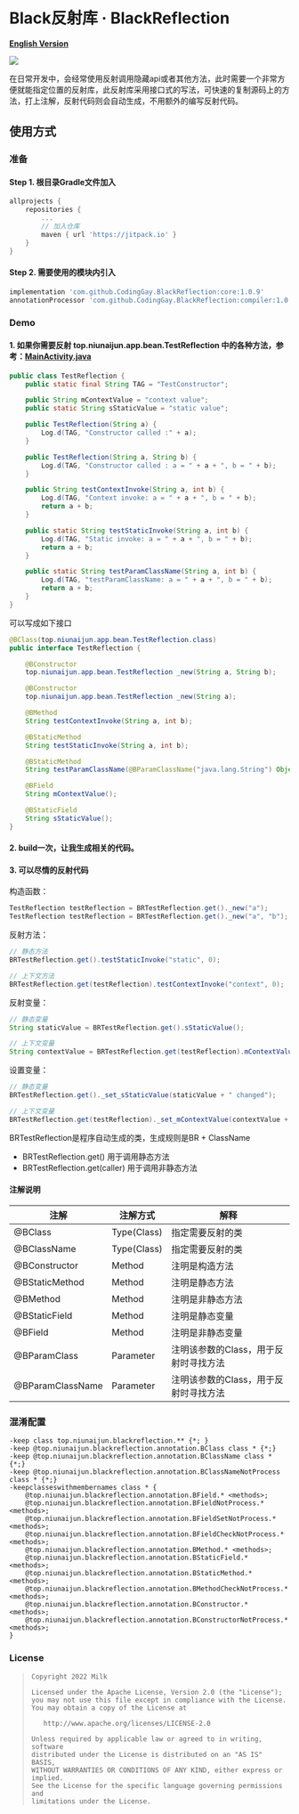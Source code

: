# Black反射库 · BlackReflection

**[English Version](README_EN.md)**

![](https://img.shields.io/badge/language-java-brightgreen.svg)

在日常开发中，会经常使用反射调用隐藏api或者其他方法，此时需要一个非常方便就能指定位置的反射库，此反射库采用接口式的写法，可快速的复制源码上的方法，打上注解，反射代码则会自动生成，不用额外的编写反射代码。

## 使用方式

### 准备

#### Step 1. 根目录Gradle文件加入
```gradle
allprojects {
    repositories {
        ...
        // 加入仓库
        maven { url 'https://jitpack.io' }
    }
}
```
#### Step 2. 需要使用的模块内引入
```gradle
implementation 'com.github.CodingGay.BlackReflection:core:1.0.9'
annotationProcessor 'com.github.CodingGay.BlackReflection:compiler:1.0.9'
```

### Demo
#### 1. 如果你需要反射 top.niunaijun.app.bean.TestReflection 中的各种方法，参考：[MainActivity.java](https://github.com/CodingGay/BlackReflection/blob/main/app/src/main/java/top/niunaijun/app/MainActivity.java)
```java
public class TestReflection {
    public static final String TAG = "TestConstructor";

    public String mContextValue = "context value";
    public static String sStaticValue = "static value";

    public TestReflection(String a) {
        Log.d(TAG, "Constructor called :" + a);
    }

    public TestReflection(String a, String b) {
        Log.d(TAG, "Constructor called : a = " + a + ", b = " + b);
    }

    public String testContextInvoke(String a, int b) {
        Log.d(TAG, "Context invoke: a = " + a + ", b = " + b);
        return a + b;
    }

    public static String testStaticInvoke(String a, int b) {
        Log.d(TAG, "Static invoke: a = " + a + ", b = " + b);
        return a + b;
    }

    public static String testParamClassName(String a, int b) {
        Log.d(TAG, "testParamClassName: a = " + a + ", b = " + b);
        return a + b;
    }
}

```
可以写成如下接口
```java
@BClass(top.niunaijun.app.bean.TestReflection.class)
public interface TestReflection {

    @BConstructor
    top.niunaijun.app.bean.TestReflection _new(String a, String b);

    @BConstructor
    top.niunaijun.app.bean.TestReflection _new(String a);

    @BMethod
    String testContextInvoke(String a, int b);

    @BStaticMethod
    String testStaticInvoke(String a, int b);

    @BStaticMethod
    String testParamClassName(@BParamClassName("java.lang.String") Object a, int b);

    @BField
    String mContextValue();

    @BStaticField
    String sStaticValue();
}

```
#### 2. build一次，让我生成相关的代码。

#### 3. 可以尽情的反射代码
构造函数：
```java
TestReflection testReflection = BRTestReflection.get()._new("a");
TestReflection testReflection = BRTestReflection.get()._new("a", "b");
```

反射方法：
```java
// 静态方法
BRTestReflection.get().testStaticInvoke("static", 0);

// 上下文方法
BRTestReflection.get(testReflection).testContextInvoke("context", 0);
```

反射变量：
```java
// 静态变量
String staticValue = BRTestReflection.get().sStaticValue();

// 上下文变量
String contextValue = BRTestReflection.get(testReflection).mContextValue();
```

设置变量：
```java
// 静态变量
BRTestReflection.get()._set_sStaticValue(staticValue + " changed");

// 上下文变量
BRTestReflection.get(testReflection)._set_mContextValue(contextValue + " changed");
```
BRTestReflection是程序自动生成的类，生成规则是BR + ClassName
- BRTestReflection.get() 用于调用静态方法
- BRTestReflection.get(caller) 用于调用非静态方法

#### 注解说明

注解 | 注解方式 | 解释
---|---|---
@BClass | Type(Class) | 指定需要反射的类
@BClassName | Type(Class) | 指定需要反射的类
@BConstructor | Method | 注明是构造方法
@BStaticMethod | Method | 注明是静态方法
@BMethod | Method | 注明是非静态方法
@BStaticField | Method | 注明是静态变量
@BField | Method | 注明是非静态变量
@BParamClass | Parameter | 注明该参数的Class，用于反射时寻找方法
@BParamClassName | Parameter | 注明该参数的Class，用于反射时寻找方法

### 混淆配置
```
-keep class top.niunaijun.blackreflection.** {*; }
-keep @top.niunaijun.blackreflection.annotation.BClass class * {*;}
-keep @top.niunaijun.blackreflection.annotation.BClassName class * {*;}
-keep @top.niunaijun.blackreflection.annotation.BClassNameNotProcess class * {*;}
-keepclasseswithmembernames class * {
    @top.niunaijun.blackreflection.annotation.BField.* <methods>;
    @top.niunaijun.blackreflection.annotation.BFieldNotProcess.* <methods>;
    @top.niunaijun.blackreflection.annotation.BFieldSetNotProcess.* <methods>;
    @top.niunaijun.blackreflection.annotation.BFieldCheckNotProcess.* <methods>;
    @top.niunaijun.blackreflection.annotation.BMethod.* <methods>;
    @top.niunaijun.blackreflection.annotation.BStaticField.* <methods>;
    @top.niunaijun.blackreflection.annotation.BStaticMethod.* <methods>;
    @top.niunaijun.blackreflection.annotation.BMethodCheckNotProcess.* <methods>;
    @top.niunaijun.blackreflection.annotation.BConstructor.* <methods>;
    @top.niunaijun.blackreflection.annotation.BConstructorNotProcess.* <methods>;
}
```
### License

> ```
> Copyright 2022 Milk
>
> Licensed under the Apache License, Version 2.0 (the "License");
> you may not use this file except in compliance with the License.
> You may obtain a copy of the License at
>
>    http://www.apache.org/licenses/LICENSE-2.0
>
> Unless required by applicable law or agreed to in writing, software
> distributed under the License is distributed on an "AS IS" BASIS,
> WITHOUT WARRANTIES OR CONDITIONS OF ANY KIND, either express or implied.
> See the License for the specific language governing permissions and
> limitations under the License.
> ```
